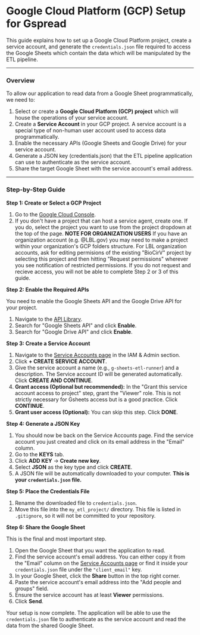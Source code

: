 # Google Cloud Platform (GCP) Setup for Gspread

This guide explains how to set up a Google Cloud Platform project, create a service account, and generate the `credentials.json` file required to access the Google Sheets which contain the data which will be manipulated by the ETL pipeline.

---

### Overview

To allow our application to read data from a Google Sheet programmatically, we need to:
1.  Select or create a **Google Cloud Platform (GCP) project** which will house the operations of your service account.
2.  Create a **Service Account** in your GCP project. A service account is a special type of non-human user account used to access data programmatically.
3.  Enable the necessary APIs (Google Sheets and Google Drive) for your service account.
4.  Generate a JSON key (credentials.json) that the ETL pipeline application can use to authenticate as the service account.
5.  Share the target Google Sheet with the service account's email address.

---

### Step-by-Step Guide

**Step 1: Create or Select a GCP Project**

1.  Go to the [Google Cloud Console](https://console.cloud.google.com/).
2.  If you don't have a project that can host a service agent, create one. If you do, select the project you want to use from the project dropdown at the top of the page.
    **NOTE FOR ORGANIZATION USERS** If you have an organization account (e.g. @LBL.gov) you may need to make a project within your organization's GCP folders structure. For LBL organization accounts, ask for editing permisions of the existing "BioCirV" project by selecting this project and then hitting "Request permissions" wherever you see notification of restricted permissions. If you do not request and recieve access, you will not be able to complete Step 2 or 3 of this guide.

**Step 2: Enable the Required APIs**

You need to enable the Google Sheets API and the Google Drive API for your project.

1.  Navigate to the [API Library](https://console.cloud.google.com/apis/library).
2.  Search for "Google Sheets API" and click **Enable**.
3.  Search for "Google Drive API" and click **Enable**.

**Step 3: Create a Service Account**

1.  Navigate to the [Service Accounts page](https://console.cloud.google.com/iam-admin/serviceaccounts) in the IAM & Admin section.
2.  Click **+ CREATE SERVICE ACCOUNT**.
3.  Give the service account a name (e.g., `g-sheets-etl-runner`) and a description. The Service account ID will be generated automatically. Click **CREATE AND CONTINUE**.
4.  **Grant access (Optional but recommended):** In the "Grant this service account access to project" step, grant the "Viewer" role. This is not strictly necessary for Gsheets access but is a good practice. Click **CONTINUE**.
5.  **Grant user access (Optional):** You can skip this step. Click **DONE**.

**Step 4: Generate a JSON Key**

1.  You should now be back on the Service Accounts page. Find the service account you just created and click on its email address in the "Email" column.
2.  Go to the **KEYS** tab.
3.  Click **ADD KEY** -> **Create new key**.
4.  Select **JSON** as the key type and click **CREATE**.
5.  A JSON file will be automatically downloaded to your computer. **This is your `credentials.json` file.**

**Step 5: Place the Credentials File**

1.  Rename the downloaded file to `credentials.json`.
2.  Move this file into the `my_etl_project/` directory. This file is listed in `.gitignore`, so it will not be committed to your repository.

**Step 6: Share the Google Sheet**

This is the final and most important step.

1.  Open the Google Sheet that you want the application to read.
2.  Find the service account's email address. You can either copy it from the "Email" column on the [Service Accounts page](https://console.cloud.google.com/iam-admin/serviceaccounts) or find it inside your `credentials.json` file under the `"client_email"` key.
3.  In your Google Sheet, click the **Share** button in the top right corner.
4.  Paste the service account's email address into the "Add people and groups" field.
5.  Ensure the service account has at least **Viewer** permissions.
6.  Click **Send**.

Your setup is now complete. The application will be able to use the `credentials.json` file to authenticate as the service account and read the data from the shared Google Sheet.
